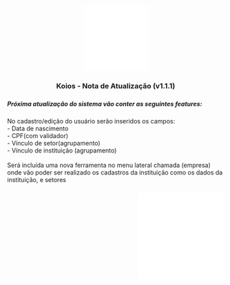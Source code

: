 <div align="center">
  <img height="150" src="https://github.com/KnowBI-Business-Intelligence/KnowbiDash-FrontEnd/blob/master/src/assets/images/Logo_principal_vertical_negativo.png?raw=true"  />
</div>

###

<h3 align="center">Koios - Nota de Atualização (v1.1.1)</h3>

###

<h5 align="left">Próxima atualização do sistema vão conter as seguintes features:</h5>

###

<p align="left">No cadastro/edição do usuário serão inseridos os campos:<br>- Data de nascimento <br>- CPF(com validador)<br>- Vínculo de setor(agrupamento)<br>- Vínculo de instituição (agrupamento)<br><br>Será incluída uma nova ferramenta no menu lateral chamada (empresa) onde vão poder ser realizado os cadastros da instituição como os dados da instituição, e setores</p>

###

<div align="right">
  <img height="200" src="https://github.com/KnowBI-Business-Intelligence/KnowbiDash-FrontEnd/blob/master/src/assets/images/Assinatura_negativa_vertical.png?raw=true"  />
</div>

###
